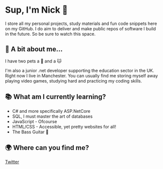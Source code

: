 # Sup, I'm Nick 👋

I store all my personal projects, study materials and fun code snippets here on my GitHub. I do aim to deliver and make public repos of software I build in the future. So be sure to watch this space.

## :walking: A bit about me...
I have two pets a :snake: and a :cat:

I'm also a junior .net developer supporting the education sector in the UK. Right now I live in Manchester. You can usually find me storing myself away playing video games, studying hard and practicing my coding skills.

## :books: What am I currently learning? 
- C# and more specifically ASP.NetCore  
- SQL, I must master the art of databases  
- JavaScript - Ofcourse 
- HTML/CSS - Accessible, yet pretty websites for all!
- The Bass Guitar :guitar:  

## :earth_africa: Where can you find me? 
[Twitter](https://www.twitter.com/cleanCodeNick)  


